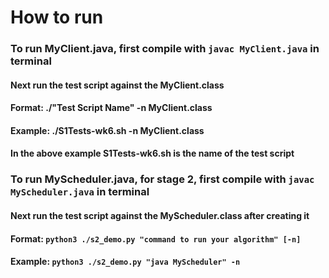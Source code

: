 # How to run
### To run MyClient.java, first compile with ```javac MyClient.java``` in terminal
#### Next run the test script against the MyClient.class
#### Format: ./"Test Script Name" -n MyClient.class
#### Example: ./S1Tests-wk6.sh -n MyClient.class
#### In the above example S1Tests-wk6.sh is the name of the test script

### To run MyScheduler.java, for stage 2, first compile with ```javac MyScheduler.java``` in terminal
#### Next run the test script against the MyScheduler.class after creating it
#### Format: ```python3 ./s2_demo.py "command to run your algorithm" [-n]```
#### Example: ```python3 ./s2_demo.py "java MyScheduler" -n```


